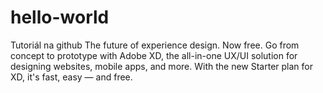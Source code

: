 # hello-world
Tutoriál na github
The future of experience design.
Now free.
Go from concept to prototype with Adobe XD, the all-in-one UX/UI solution for designing websites, mobile apps, and more. With the new Starter plan for XD, it's fast, easy — and free.
